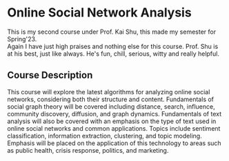 # Online Social Network Analysis
This is my second course under Prof. Kai Shu, this made my semester for Spring'23.<br>
Again I have just high praises and nothing else for this course. Prof. Shu is at his best, just like always. He's fun, chill, serious, witty and really helpful. 

## Course Description
This course will explore the latest algorithms for analyzing online social networks, considering both their structure and content. Fundamentals of social graph theory will be covered including distance, search, influence, community discovery, diffusion, and graph dynamics. Fundamentals of text analysis will also be covered with an emphasis on the type of text used in online social networks and common applications. Topics include sentiment classification, information extraction, clustering, and topic modeling. Emphasis will be placed on the application of this technology to areas such as public health, crisis response, politics, and marketing.
